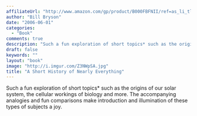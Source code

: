 ```yaml
---
affiliateUrl: "http://www.amazon.com/gp/product/B000FBFNII/ref=as_li_tl?ie=UTF8&camp=1789&creative=390957&creativeASIN=B000FBFNII&linkCode=as2&tag=jaktre-20&linkId=LR6OV7YJN24YAWTL"
author: "Bill Bryson"
date: "2006-06-01"
categories:
  - "Book"
comments: true
description: "Such a fun exploration of short topics* such as the origins of our solar system, the cellular workings of biology and more.  The accompanying analogie"
draft: false
keywords: ""
layout: "book"
image: "http://i.imgur.com/Z3NWpSA.jpg"
title: "A Short History of Nearly Everything"
---
```


Such a fun exploration of short topics* such as the origins of our solar system, the cellular workings of biology and more.  The accompanying analogies and fun comparisons make introduction and illumination of these types of subjects a joy.

